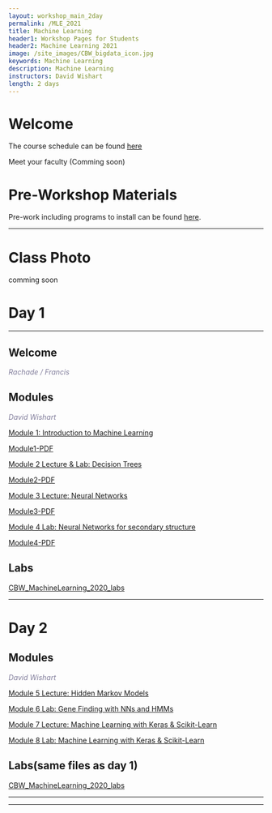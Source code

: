 ```yaml
---
layout: workshop_main_2day
permalink: /MLE_2021
title: Machine Learning
header1: Workshop Pages for Students
header2: Machine Learning 2021
image: /site_images/CBW_bigdata_icon.jpg
keywords: Machine Learning
description: Machine Learning
instructors: David Wishart
length: 2 days
---
```


# Welcome <a id="welcome"></a> 

The course schedule can be found [here](https://bioinformaticsdotca.github.io//ML_2020_schedule)

Meet your faculty (Comming soon) 

# Pre-Workshop Materials <a id="preworkshop"></a>

Pre-work including programs to install can be found [here](https://bioinformaticsdotca.github.io//ML_2021_prework).  

***

# Class Photo

comming soon

# Day 1 <a id="day1"></a>

***

## Welcome

*<font color="#827e9c">Rachade / Francis</font>*

## Modules 

*<font color="#827e9c">David Wishart</font>*  

[Module 1: Introduction to Machine Learning](https://drive.google.com/file/d/1r2dMR2qdo4sanHcNZOGtxqoZBQe4EcYo/view?usp=sharing)

[Module1-PDF](https://drive.google.com/file/d/1JMnK2trI7x_Y2LJxOPRuhBrlMBSLAIOf/view?usp=sharing)

 
 
[Module 2 Lecture & Lab: Decision Trees](https://drive.google.com/file/d/1xz-XFQjjjTWSIa_tlrpR_VrwtYrP1UrH/view?usp=sharing)

[Module2-PDF](https://drive.google.com/file/d/1BTMYySiSs0dnErhylrHqv0XYA9amawGc/view?usp=sharing)
 

[Module 3 Lecture: Neural Networks](https://drive.google.com/file/d/1C8x4pk_hVWuNmoGkUsg6s6Eor6hozXY7/view?usp=sharing)

[Module3-PDF](https://drive.google.com/file/d/1eAN3jtjKB4yRLfl86zEkl0emGiy1Bo1D/view?usp=sharing)

[Module 4 Lab: Neural Networks for secondary structure](https://drive.google.com/file/d/19gikdELY9E4aeEwhDi90uXkPP2Nc7Jd7/view?usp=sharing)

[Module4-PDF](https://drive.google.com/file/d/14ak3dEXHlgyYoHvBPmYl8hZPSCHmDybY/view?usp=sharing)

 
## Labs
[CBW_MachineLearning_2020_labs](https://drive.google.com/file/d/1QHyxgkCGJwsGP9quylb-thABZ8UwMmwV/view?usp=sharing)

***

# Day 2 <a id="day2"></a>

## Modules 

*<font color="#827e9c">David Wishart</font>*  

[Module 5 Lecture: Hidden Markov Models](https://drive.google.com/file/d/13ByzOiUCYcad2qau2BujeAEBWi8__Tkm/view?usp=sharing)


[Module 6 Lab: Gene Finding with NNs and HMMs](https://drive.google.com/file/d/1IghvWRQbZNNfoUJZoFJJ1XCsZw04TXRh/view?usp=sharing)


[Module 7 Lecture: Machine Learning with Keras & Scikit-Learn](https://drive.google.com/file/d/16gEm9ifH1Q50yqUMCH-82_nNXvNMcp9f/view?usp=sharing)


[Module 8 Lab: Machine Learning with Keras & Scikit-Learn](https://drive.google.com/file/d/10AFv2HTLcroOEfedPnASXSAJpW7jqWW9/view?usp=sharing)





## Labs(same files as day 1)
[CBW_MachineLearning_2020_labs](https://drive.google.com/file/d/1QHyxgkCGJwsGP9quylb-thABZ8UwMmwV/view?usp=sharing)

***

***
